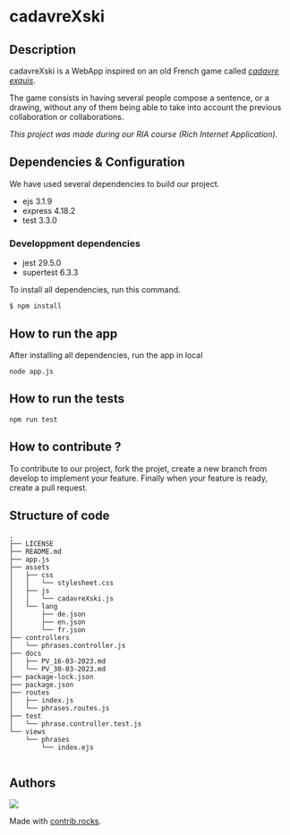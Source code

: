 # cadavreXski

## Description

cadavreXski is a WebApp inspired on an old French game called [_cadavre exquis_](https://en.wikipedia.org/wiki/Exquisite_corpse).

The game consists in having several people compose a sentence, or a drawing, without any of them being able to take into account the previous collaboration or collaborations.

*This project was made during our RIA course (Rich Internet Application).*

## Dependencies & Configuration
We have used several dependencies to build our project.

* ejs 3.1.9
* express 4.18.2
* test 3.3.0

### Developpment dependencies

* jest 29.5.0
* supertest 6.3.3

To install all dependencies, run this command.
```
$ npm install 
``` 

## How to run the app 
After installing all dependencies, run the app in local
```
node app.js
``` 

## How to run the tests
```
npm run test
``` 


## How to contribute ?
To contribute to our project, fork the projet, create a new branch from develop to implement your feature.
Finally when your feature is ready, create a pull request.

## Structure of code
```
.
├── LICENSE
├── README.md
├── app.js
├── assets
│   ├── css
│   │   └── stylesheet.css
│   ├── js
│   │   └── cadavreXski.js
│   └── lang
│       ├── de.json
│       ├── en.json
│       └── fr.json
├── controllers
│   └── phrases.controller.js
├── docs
│   ├── PV_16-03-2023.md
│   └── PV_30-03-2023.md
├── package-lock.json
├── package.json
├── routes
│   ├── index.js
│   └── phrases.routes.js
├── test
│   └── phrase.controller.test.js
└── views
    └── phrases
        └── index.ejs
        
```

## Authors

 <a href="https://github.com/CPNV-RIA1/cadavrexski/graphs/contributors">
  <img src="https://contrib.rocks/image?repo=CPNV-RIA1/cadavrexski" />
</a>

Made with [contrib.rocks](https://contrib.rocks).
